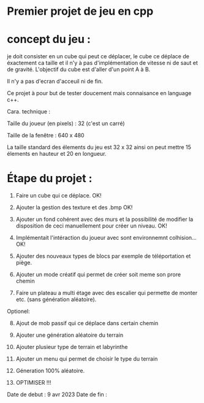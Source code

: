 # Premier projet de jeu en cpp

# concept du jeu :
	
je doit consister en un cube qui peut ce déplacer, le cube ce déplace de éxactement ca taille et il n'y à pas d'implémentation de vitesse ni de saut et de gravité.
L'objectif du cube est d'aller d'un point A à B.

Il n'y a pas d'ecran d'acceuil ni de fin.

Ce projet à pour but de tester doucement mais connaisance en language c++.

Cara. technique : 

Taille du joueur (en pixels) : 32 (c'est un carré)

Taille de la fenêtre : 640 x 480

La taille standard des élements du jeu est 32 x 32 ainsi on peut mettre 15 élements en hauteur et 20 en longueur.



# Étape du projet :

1. Faire un cube qui ce déplace.  OK!

2. Ajouter la gestion des texture et des .bmp OK!

3. Ajouter un fond cohérent avec des murs et la possibilité de modifier la disposition de ceci manuellement pour créer un niveau. OK!

4. Implémentait l'intéraction du joueur avec sont environnemnt colhision... OK!

5. Ajouter des nouveaux types de blocs par exemple de téléportation et piège.

6. Ajouter un mode créatif qui permet de créer soit meme son prore chemin

7. Faire un plateau a multi étage avec des escalier qui permette de monter etc. (sans génération aléatoire).

Optionel:

8. Ajout de mob passif qui ce déplace dans certain chemin

9. Ajouter une génération aléatoire du terrain

10. Ajouter plusieur type de terrain et labyrinthe

11. Ajouter un menu qui permet de choisir le type du terrain

12. Géneration 100% aléatoire.

13. OPTIMISER !!!





Date de debut : 9 avr 2023
Date de fin : 